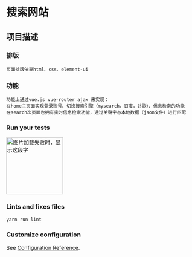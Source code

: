 # 搜索网站

## 项目描述
### 排版
```
页面排版依靠html、css、element-ui
```

### 功能
```
功能上通过vue.js vue-router ajax 来实现：
在home主页面实现登录账号、切换搜索引擎（mysearch，百度，谷歌）、信息检索的功能
在search次页面也拥有实时信息检索功能，通过关键字与本地数据（json文件）进行匹配
```

### Run your tests
<img src="https://wx4.sinaimg.cn/mw690/0071daw7gy1g2qnlijgu1j30sg0q8abt.jpg" width="150" height="150" alt="图片加载失败时，显示这段字"/>

### Lints and fixes files
```
yarn run lint
```

### Customize configuration
See [Configuration Reference](https://cli.vuejs.org/config/).
